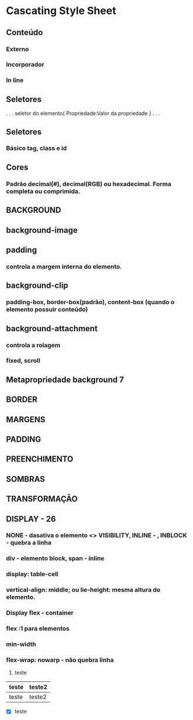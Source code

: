 # Cascating Style Sheet

## Conteúdo
### Externo
### Incorporador
### In line

## Seletores

. . .
seletor do elemento{
    Propriedade:Valor da propriedade
 }
. . .
## Seletores 

### Básico tag, class e id



## Cores 

### Padrão decimal(#), decimal(RGB) ou hexadecimal. Forma completa ou comprimida.

##  BACKGROUND
## background-image


## padding 
### controla a margem interna do elemento.

## background-clip 

### padding-box, border-box(padrão), content-box (quando o elemento possuir conteúdo)

## background-attachment
### controla a rolagem
### fixed, scroll

## Metapropriedade background 7


## BORDER


## MARGENS

## PADDING

## PREENCHIMENTO

## SOMBRAS

## TRANSFORMAÇÃO

## DISPLAY - 26

### NONE - dasativa o elemento <> VISIBILITY, INLINE - , INBLOCK - quebra a linha
### div - elemento block, span - inline

### display: table-cell
### vertical-align: middle; ou lie-height: mesma altura do elemento.

### Display flex - container
### flex :1 para elementos
### min-width
### flex-wrap: nowarp - não quebra linha


1. teste

|teste|teste2|
|-----|------|
|teste|teste2|

- [X] teste